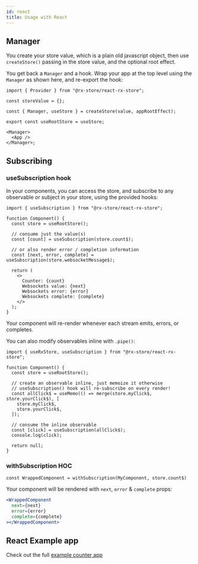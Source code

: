 ```yaml
---
id: react
title: Usage with React
---
```


## Manager

You create your store value, which is a plain old javascript object, then use `createStore()` passing in the store value, and the optional root effect.

You get back a `Manager` and a hook. Wrap your app at the top level using the `Manager` as shown here, and re-export the hook:

```tsx
import { Provider } from "@rx-store/react-rx-store";

const storeValue = {};

const { Manager, useStore } = createStore(value, appRootEffect);

export const useRootStore = useStore;

<Manager>
  <App />
</Manager>;
```

## Subscribing

### useSubscription hook

In your components, you can access the store, and subscribe to any observable or subject in your store, using the provided hooks:

```tsx
import { useSubscription } from "@rx-store/react-rx-store";

function Component() {
  const store = useRootStore();

  // consume just the value(s)
  const [count] = useSubscription(store.count$);

  // or also render error / completion information
  const [next, error, complete] = useSubscription(store.websocketMessage$);

  return (
    <>
      Counter: {count}
      Websockets value: {next}
      Websockets error: {error}
      Websockets complete: {complete}
    </>
  );
}
```

Your component will re-render whenever each stream emits, errors, or completes.

You can also modify observables inline with `.pipe()`:

```tsx
import { useRxStore, useSubscription } from "@rx-store/react-rx-store";

function Component() {
  const store = useRootStore();

  // create an observable inline, just memoize it otherwise
  // useSubscription() hook will re-subscribe on every render!
  const allClick$ = useMemo(() => merge(store.myClick$, store.yourClick$), [
    store.myClick$,
    store.yourClick$,
  ]);

  // consume the inline observable
  const [click] = useSubscription(allClick$);
  console.log(click);

  return null;
}
```

### withSubscription HOC

```
const WrappedComponent = withSubscription(MyComponent, store.count$)
```

Your component will be rendered with `next`, `error` & `complete` props:

```jsx
<WrappedComponent
  next={next}
  error={error}
  complete={complete}
></WrappedComponent>
```

## React Example app

Check out the full [example counter app](https://github.com/rx-store/rx-store/tree/master/packages/react-rx-store-example-counter)
